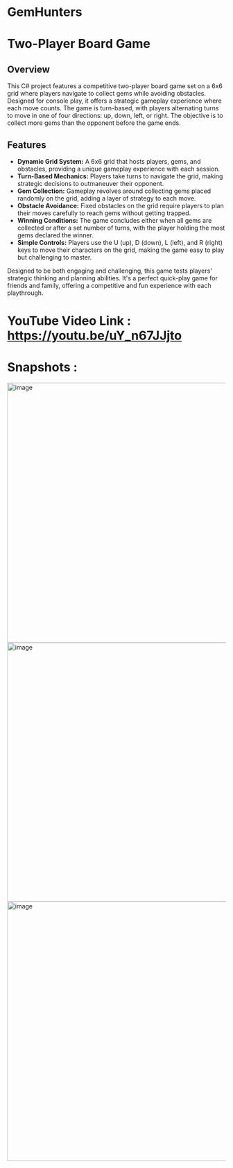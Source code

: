 # GemHunters
# Two-Player Board Game

## Overview

This C# project features a competitive two-player board game set on a 6x6 grid where players navigate to collect gems while avoiding obstacles. Designed for console play, it offers a strategic gameplay experience where each move counts. The game is turn-based, with players alternating turns to move in one of four directions: up, down, left, or right. The objective is to collect more gems than the opponent before the game ends.

## Features

- **Dynamic Grid System:** A 6x6 grid that hosts players, gems, and obstacles, providing a unique gameplay experience with each session.
- **Turn-Based Mechanics:** Players take turns to navigate the grid, making strategic decisions to outmaneuver their opponent.
- **Gem Collection:** Gameplay revolves around collecting gems placed randomly on the grid, adding a layer of strategy to each move.
- **Obstacle Avoidance:** Fixed obstacles on the grid require players to plan their moves carefully to reach gems without getting trapped.
- **Winning Conditions:** The game concludes either when all gems are collected or after a set number of turns, with the player holding the most gems declared the winner.
- **Simple Controls:** Players use the U (up), D (down), L (left), and R (right) keys to move their characters on the grid, making the game easy to play but challenging to master.

Designed to be both engaging and challenging, this game tests players' strategic thinking and planning abilities. It's a perfect quick-play game for friends and family, offering a competitive and fun experience with each playthrough.

# YouTube Video Link : https://youtu.be/uY_n67JJjto

# Snapshots :
<img width="599" alt="image" src="https://github.com/Jenishkumarbhalala/GemHunters/assets/142840309/c9372e1b-a966-4d85-9b5b-5bbd6e7aee70">
<img width="597" alt="image" src="https://github.com/Jenishkumarbhalala/GemHunters/assets/142840309/faba70cd-572a-4a4d-9e16-f50e10b9b40e">
<img width="598" alt="image" src="https://github.com/Jenishkumarbhalala/GemHunters/assets/142840309/a6215a5e-76d9-442f-a7c2-48c89fcf3bd5">


